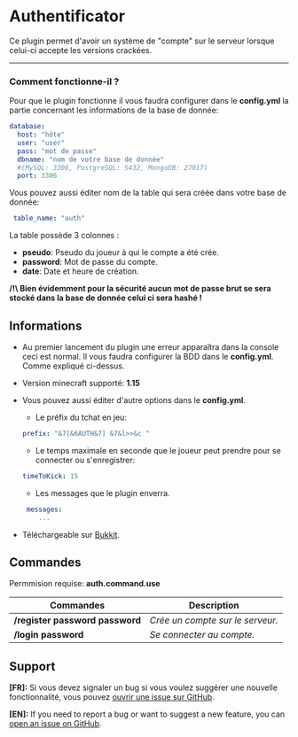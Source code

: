 # Authentificator

Ce plugin permet d'avoir un système de "compte" sur le serveur lorsque celui-ci accepte les versions crackées.

---

### Comment fonctionne-il ?
Pour que le plugin fonctionne il vous faudra configurer dans le **config.yml** la partie concernant les informations de la base de donnée:

```yml
database:
  host: "hôte"
  user: "user"
  pass: "mot de passe"
  dbname: "nom de votre base de donnée"
  #(MySQL: 3306, PostgreSQL: 5432, MongoDB: 27017)
  port: 3306 
```

Vous pouvez aussi éditer nom de la table qui sera créée dans votre base de donnée:
   
 ```yml
  table_name: "auth"
```
  
La table possède 3 colonnes : 
 - **pseudo**: Pseudo du joueur à qui le compte a été crée.
 - **password**: Mot de passe du compte. 
 - **date**: Date et heure de création. 

**/!\ Bien évidemment pour la sécurité aucun mot de passe brut se sera stocké dans la base de donnée celui ci sera hashé !**

## Informations

- Au premier lancement du plugin une erreur apparaîtra dans la console ceci est normal. Il vous faudra configurer la BDD dans le **config.yml**. Comme expliqué ci-dessus.
- Version minecraft supporté: **1.15**
- Vous pouvez aussi éditer d'autre options dans le **config.yml**.

    - Le préfix du tchat en jeu:
    
    ```yml
    prefix: "&7[&6AUTH&7] &7&l>>&c "
    ```
    
    - Le temps maximale en seconde que le joueur peut prendre pour se connecter ou s'enregistrer:
    
    ```yml
    timeToKick: 15
    ```
    
    - Les messages que le plugin enverra.
    
     ```yml
      messages:
         ...
     ```

- Téléchargeable sur [Bukkit]().

## Commandes

Permmision requise: **auth.command.use**

Commandes | Description 
--- | --- 
**/register password password** | *Crée un compte sur le serveur.* 
**/login password** | *Se connecter au compte.* 


## Support

**[FR]:** Si vous devez signaler un bug si vous voulez suggérer une nouvelle fonctionnalité, vous pouvez [ouvrir une issue sur GitHub](https://github.com/Eowalim/Authentificator/issues/1).

**[EN]:** If you need to report a bug or want to suggest a new feature, you can [open an issue on GitHub](https://github.com/Eowalim/Authentificator/issues/2).
